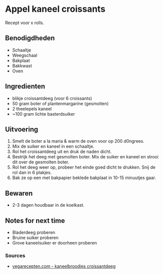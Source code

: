 # Appel kaneel croissants

Recept voor x rolls.

## Benodigdheden

* Schaaltje
* Weegschaal
* Bakplaat
* Bakkwast
* Oven

## Ingredienten

* blikje croissantdeeg (voor 6 croissants)
* 50 gram boter of plantenmargarine (gesmolten)
* 2 theelepels kaneel
* \~100 gram lichte basterdsuiker

## Uitvoering

1. Smelt de boter a la maria & warm de oven voor op 200 d0ngrees.
2. Mix de suiker en kaneel in een schaaltje.
3. Rol het croissantdeeg uit en druk de naden dicht.
4. Bestrijk het deeg met gesmolten boter. Mix de suiker en kaneel en strooi dit over de gesmolten boter.
5. Rol het deeg weer op, probeer het einde goed dicht te drukken. Snij de rol dan in 6 plakjes.
6. Bak ze op een met bakpapier beklede bakplaat in 10-15 minuutjes gaar.

## Bewaren

* 2-3 dagen houdbaar in de koelkast.

## Notes for next time

* Bladerdeeg proberen
* Bruine suiker proberen
* Grove kaneelsuiker er doorheen proberen

### Sources
* [vegarecepten.com - kaneelbroodjes croissantdeeg](https://vegarecepten.com/cinnamon-rolls-recept-kaneelbroodjes-maken-met-croissantdeeg/)
